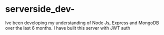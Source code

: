 # serverside_dev-


 Ive been developing my understanding of Node Js, Express and MongoDB over the last 6 months. I have built this server with JWT auth 

